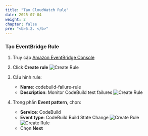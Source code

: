 ```yaml
---
title: "Tạo CloudWatch Rule"
date: 2025-07-04
weight: 2
chapter: false
pre: "<b>5.2. </b>"
---
```


### Tạo EventBridge Rule

1. Truy cập [Amazon EventBridge Console](https://console.aws.amazon.com/events)

2. Click **Create rule**
   ![Create Rule](/images/5-monitoring/5.2-cloudwatch-rule/create-rule.png)

3. Cấu hình rule:
   - **Name**: codebuild-failure-rule
   - **Description**: Monitor CodeBuild test failures
    ![Create Rule](/images/5-monitoring/5.2-cloudwatch-rule/create-rule2.png)

4. Trong phần **Event pattern**, chọn:
   - **Service**: CodeBuild
   - **Event type**: CodeBuild Build State Change
    ![Create Rule](/images/5-monitoring/5.2-cloudwatch-rule/create-rule3.png)
    ![Create Rule](/images/5-monitoring/5.2-cloudwatch-rule/create-rule4.png)
    - Chọn **Next**
